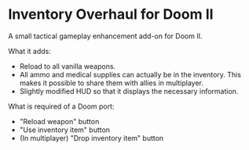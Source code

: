 # Inventory Overhaul for Doom II
A small tactical gameplay enhancement add-on for Doom II.

What it adds:
  * Reload to all vanilla weapons.
  * All ammo and medical supplies can actually be in the inventory. This makes it possible to share them with allies in multiplayer.
  * Slightly modified HUD so that it displays the necessary information.

What is required of a Doom port:
  * "Reload weapon" button
  * "Use inventory item" button
  * (In multiplayer) "Drop inventory item" button
